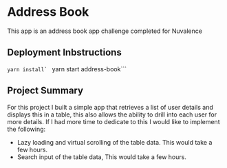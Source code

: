 # Address Book
This app is an address book app challenge completed for Nuvalence

## Deployment Inbstructions
```yarn install`
``` yarn start address-book```

## Project Summary
For this project I built a simple app that retrieves a list of user details and displays this in a table, this also allows the ability to drill into each user for more details.
If I had more time to dedicate to this I would like to implement the following:
- Lazy loading and virtual scrolling of the table data. This would take a few hours.
- Search input of the table data, This would take a few hours.
